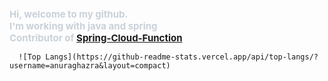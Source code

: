    <div style="text-align: left;"> 
    <div style="font-weight: 700; font-size: 15px; text-align: left; color: #c9d1d9;"> 
        Hi, welcome to my github. <br/>
       I'm working with java and spring <br/>
       Contributor of <a href = "https://github.com/spring-cloud/spring-cloud-function">Spring-Cloud-Function</a> <br/>
    </div> 
      
      ![Top Langs](https://github-readme-stats.vercel.app/api/top-langs/?username=anuraghazra&layout=compact)
    
